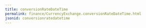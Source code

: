 ```yaml
---
title: conversionRateDateTime
permalink: finance/CurrencyExchange.conversionRateDateTime.html
jsonid: conversionratedatetime
---
```

